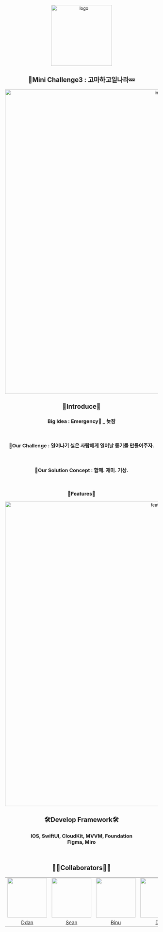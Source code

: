<div align="center">
    <img src="https://github.com/DeveloperAcademy-POSTECH/mc3-team2-zanya/assets/87136217/52a85bf6-86d9-4544-be78-d6dee2714834.png" alt="logo" width="200">
    <br>
    <h2>🍎Mini Challenge3 : 고마하고일나라💤</h2>
    <img width="1000" alt="intro" src="https://github.com/DeveloperAcademy-POSTECH/mc3-team2-zanya/assets/87136217/19991abf-2f96-4b78-988b-d006636b5d86.png">
    <br>
    <h2>📝Introduce📝</h2>
    <h3>Big Idea : Emergency🚨 _ 늦잠</h3>
    <br>
    <h3>🏁Our Challenge : 일어나기 싫은 사람에게 일어날 동기를 만들어주자.</h3>
    <br>
    <h3>🚂Our Solution Concept : 함께. 재미. 기상.</h3>
    <br>
    <h3>📱Features📱</h3>
    <img width="1000" alt="features" src="https://github.com/DeveloperAcademy-POSTECH/mc3-team2-zanya/assets/87136217/d63310e6-cd28-4228-8610-2d0061554f6f.png">
    <h2>🛠Develop Framework🛠</h2>
    <h3>IOS, SwiftUI, CloudKit, MVVM, Foundation<br>Figma, Miro </h3>
    <br>
    <h2>🧑‍💻Collaborators👩‍💻</h2>
    <table>
        <tr>
          <td><img src="https://avatars.githubusercontent.com/u/87136217?v=4" width="130"></td>
          <td><img src="https://avatars.githubusercontent.com/u/46198129?v=4" width="130"></td>
          <td><img src="https://avatars.githubusercontent.com/u/129266380?v=4" width="130"></td>
          <td><img src="https://avatars.githubusercontent.com/u/61763817?v=4" width="130"></td>
          <td><img src="https://avatars.githubusercontent.com/u/129173717?v=4" width="130"></td>
          <td><img src="https://avatars.githubusercontent.com/u/130291050?v=4" width="130"></td>
        </tr>
        <tr align=center>
          <td><a href='https://github.com/eemdeeks'>Ddan</a></td>
          <td><a href='https://github.com/nss321'>Sean</a></td>
          <td><a href='https://github.com/SEBIN-PARK'>Binu</a></td>
          <td><a href='https://github.com/DonsNote'>Don</a></td>
          <td><a href='https://github.com/LIVV23'>Liv</a></td>
          <td><a href='https://github.com/bbaronNashor'>Baron</a></td>
        </tr>
    </table>
